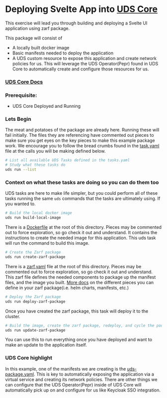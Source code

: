 # Deploying Svelte App into [UDS Core](https://uds.defenseunicorns.com/core/)
This exercise will lead you through building and deploying a Svelte UI application using zarf package.

This package will consist of

* A locally built docker image
* Basic manifests needed to deploy the application
* A UDS custom resource to expose this application and create network policies for us. This will leverage the UDS Operator(Pepr) found in UDS Core to automatically create and configure those resources for us.

### [UDS Core Docs](https://uds.defenseunicorns.com/core/)

### Prerequisite:

- UDS Core Deployed and Running

### Lets Begin
The meat and potatoes of the package are already here. Running these will fail initially. The files they are referencing have commented out pieces to make sure you get eyes on the key pieces to make this example package work. We encourage you to follow the bread crumbs found in the [task.yaml](tasks.yaml) file at the calls you will be making defined below.

```bash
# List all available UDS Tasks defined in the tasks.yaml
# Study what these tasks do
uds run --list
```

### Context on what these tasks are doing so you can do them too
UDS tasks are here to make life simpler, but you could perform all of these tasks running the same `uds` commands that the tasks are ultimately using. If you wanted to.

```bash
# Build the local docker image
uds run build-local-image
```
There is a [Dockerfile](Dockerfile) at the root of this directory. Pieces may be commented out to force exploration, so go check it out and understand. It contains the instructions to create the needed image for this application. This uds task will run the command to build this image.

```bash
# Create the Zarf package
uds run create-zarf-package
```
There is a [zarf.yaml](zarf.yaml) file at the root of this directory. Pieces may be commented out to force exploration, so go check it out and understand. This zarf file defines the needed components to package up the manifest files, and the image you built. [More docs](https://docs.zarf.dev/ref/components/) on the different pieces you can define in your zarf package(i.e. helm charts, manifests, etc.)

```bash
# Deploy the Zarf package
uds run deploy-zarf-package
```
Once you have created the zarf package, this task will deploy it to the cluster.

```bash
# Build the image, create the zarf package, redeploy, and cycle the pod
uds run update-zarf-package
```
You can use this to run everything once you have deployed and want to make an update to the application itself.

### UDS Core highlight
In this example, one of the manifests we are creating is the [uds-package.yaml](manifests/uds-package.yaml). This is key to automatically exposing the application via a virtual service and creating its network policies. There are other things we can configure that the UDS Operator(Pepr) inside of UDS Core will automatically pick up on and configure for us like Keycloak SSO integration.

